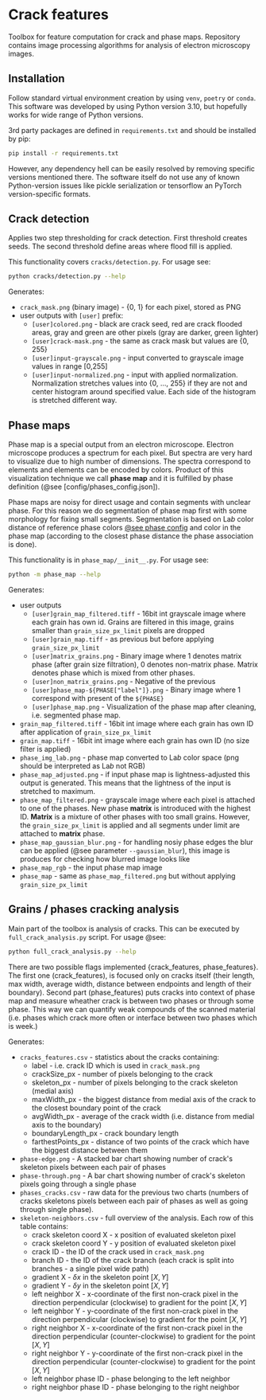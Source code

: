 # Crack features

Toolbox for feature computation for crack and phase maps. Repository contains image processing algorithms for analysis of electron microscopy images.

## Installation
Follow standard virtual environment creation by using `venv`, `poetry` or `conda`. This software was developed by using Python version 3.10, but hopefully works for wide range of Python versions.

3rd party packages are defined in `requirements.txt` and should be installed by pip:
```bash
pip install -r requirements.txt
```
However, any dependency hell can be easily resolved by removing specific versions mentioned there. The software itself do not use any of known Python-version issues like pickle serialization or tensorflow an PyTorch version-specific formats. 

## Crack detection
Applies two step thresholding for crack detection. 
First threshold creates seeds. 
The second threshold define areas where flood fill is applied.

This functionality covers `cracks/detection.py`. For usage see:
```bash
python cracks/detection.py --help
```

Generates:
- `crack_mask.png` (binary image) - {0, 1} for each pixel, stored as PNG
- user outputs with `[user]` prefix:
  - `[user]colored.png` - black are crack seed, red are crack flooded areas, gray and green are other pixels (gray are darker, green lighter)
  - `[user]crack-mask.png` - the same as crack mask but values are {0, 255}
  - `[user]input-grayscale.png` - input converted to grayscale image values in range \[0,255\]
  - `[user]input-normalized.png` - input with applied normalization. Normalization stretches values into {0, ..., 255} if they are not and center histogram around specified value. Each side of the histogram is stretched different way.

## Phase maps

Phase map is a special output from an electron microscope. Electron microscope produces a spectrum for each pixel. But spectra are very hard to visualize due to high number of dimensions. The spectra correspond to elements and elements can be encoded by colors. Product of this visualization technique we call **phase map** and it is fulfilled by phase definition (@see [config/phases_config.json]).

Phase maps are noisy for direct usage and contain segments with unclear phase. For this reason we do segmentation of phase map first with some morphology for fixing small segments. Segmentation is based on La*b* color distance of reference phase colors [@see phase config](config/phase_config.json) and color in the phase map (according to the closest phase distance the phase association is done).

This functionality is in `phase_map/__init__.py`. For usage see:
```bash
python -m phase_map --help
```

Generates:
- user outputs
  - `[user]grain_map_filtered.tiff` - 16bit int grayscale image where each grain has own id. Grains are filtered in this image, grains smaller than `grain_size_px_limit` pixels are dropped
  - `[user]grain_map.tiff` - as previous but before applying `grain_size_px_limit`
  - `[user]matrix_grains.png` - Binary image where 1 denotes matrix phase (after grain size filtration), 0 denotes non-matrix phase. Matrix denotes phase which is mixed from other phases.
  - `[user]non_matrix_grains.png` - Negative of the previous
  - `[user]phase_map-${PHASE["label"]}.png` - Binary image where 1 correspond with present of the `${PHASE}`
  - `[user]phase_map.png` - Visualization of the phase map after cleaning, i.e. segmented phase map.
- `grain_map_filtered.tiff` - 16bit int image where each grain has own ID after application of `grain_size_px_limit`
- `grain_map.tiff` - 16bit int image where each grain has own ID (no size filter is applied)
- `phase_img_lab.png` - phase map converted to La*b* color space (png should be interpreted as La*b* not RGB)
- `phase_map_adjusted.png` - if input phase map is lightness-adjusted this output is generated. This means that the lightness of the input is stretched to maximum.
- `phase_map_filtered.png` - grayscale image where each pixel is attached to one of the phases. New phase **matrix** is introduced with the highest ID. **Matrix** is a mixture of other phases with too small grains. However, the `grain_size_px_limit` is applied and all segments under limit are attached to **matrix** phase.
- `phase_map_gaussian_blur.png` - for handling nosiy phase edges the blur can be applied (@see parameter `--gaussian_blur`), this image is produces for checking how blurred image looks like
- `phase_map_rgb` - the input phase map image
- `phase_map` - same as `phase_map_filtered.png` but without applying `grain_size_px_limit`

## Grains / phases cracking analysis 

Main part of the toolbox is analysis of cracks. This can be executed by `full_crack_analysis.py` script. For usage @see:
```bash
python full_crack_analysis.py --help
```
There are two possible flags implemented {crack_features, phase_features}. The first one (crack_features), is focused only on cracks itself (their length, max width, average width, distance between endpoints and length of their boundary). Second part (phase_features) puts cracks into context of phase map and measure wheather crack is between two phases or through some phase. This way we can quantify weak compounds of the scanned material (i.e. phases which crack more often or interface between two phases which is week.)

Generates:
- `cracks_features.csv` - statistics about the cracks containing:
  - label - i.e. crack ID which is used in `crack_mask.png`
  - crackSize_px - number of pixels belonging to the crack
  - skeleton_px - number of pixels belonging to the crack skeleton (medial axis)
  - maxWidth_px - the biggest distance from medial axis of the crack to the closest boundary point of the crack
  - avgWidth_px - average of the crack width (i.e. distance from medial axis to the boundary)
  - boundaryLength_px - crack boundary length
  - farthestPoints_px - distance of two points of the crack which have the biggest distance between them
- `phase-edge.png` - A stacked bar chart showing number of crack's skeleton pixels between each pair of phases
- `phase-through.png` - A bar chart showing number of crack's skeleton pixels going through a single phase
- `phases_cracks.csv` - raw data for the previous two charts (numbers of cracks skeletons pixels between each pair of phases as well as going through single phase).
- `skeleton-neighbors.csv` - full overview of the analysis. Each row of this table contains:
  - crack skeleton coord X - x position of evaluated skeleton pixel
  - crack skeleton coord Y - y position of evaluated skeleton pixel
  - crack ID - the ID of the crack used in `crack_mask.png`
  - branch ID - the ID of the crack branch (each crack is split into branches - a single pixel wide path)
  - gradient X - $\delta x$ in the skeleton point $[X, Y]$
  - gradient Y - $\delta y$ in the skeleton point $[X, Y]$
  - left neighbor X - x-coordinate of the first non-crack pixel in the direction perpendicular (clockwise) to gradient for the point $[X,Y]$
  - left neighbor Y - y-coordinate of the first non-crack pixel in the direction perpendicular (clockwise) to gradient for the point $[X,Y]$
  - right neighbor X - x-coordinate of the first non-crack pixel in the direction perpendicular (counter-clockwise) to gradient for the point $[X,Y]$
  - right neighbor Y - y-coordinate of the first non-crack pixel in the direction perpendicular (counter-clockwise) to gradient for the point $[X,Y]$
  - left neighbor phase ID - phase belonging to the left neighbor
  - right neighbor phase ID - phase belonging to the right neighbor
